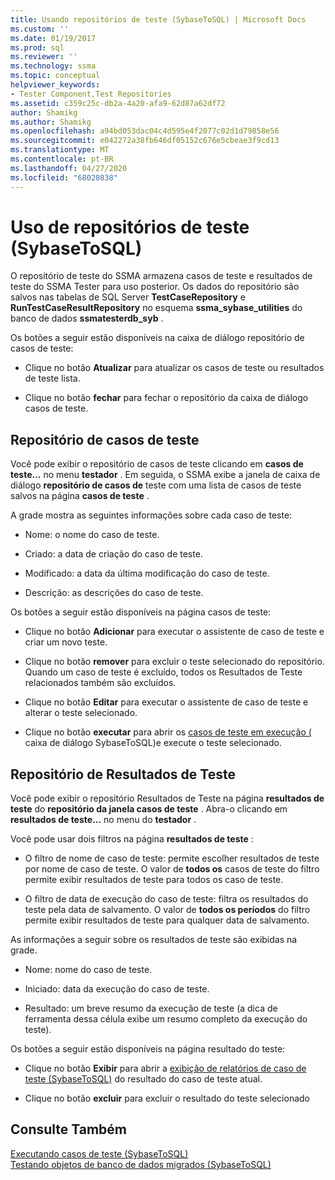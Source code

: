 ```yaml
---
title: Usando repositórios de teste (SybaseToSQL) | Microsoft Docs
ms.custom: ''
ms.date: 01/19/2017
ms.prod: sql
ms.reviewer: ''
ms.technology: ssma
ms.topic: conceptual
helpviewer_keywords:
- Tester Component,Test Repositories
ms.assetid: c359c25c-db2a-4a20-afa9-62d87a62df72
author: Shamikg
ms.author: Shamikg
ms.openlocfilehash: a94bd053dac04c4d595e4f2077c02d1d79858e56
ms.sourcegitcommit: e042272a38fb646df05152c676e5cbeae3f9cd13
ms.translationtype: MT
ms.contentlocale: pt-BR
ms.lasthandoff: 04/27/2020
ms.locfileid: "68020838"
---
```

# <a name="using-test-repositories-sybasetosql"></a>Uso de repositórios de teste (SybaseToSQL)
O repositório de teste do SSMA armazena casos de teste e resultados de teste do SSMA Tester para uso posterior. Os dados do repositório são salvos nas tabelas de SQL Server **TestCaseRepository** e **RunTestCaseResultRepository** no esquema **ssma_sybase_utilities** do banco de dados **ssmatesterdb_syb** .  
  
Os botões a seguir estão disponíveis na caixa de diálogo repositório de casos de teste:  
  
-   Clique no botão **Atualizar** para atualizar os casos de teste ou resultados de teste lista.  
  
-   Clique no botão **fechar** para fechar o repositório da caixa de diálogo casos de teste.  
  
## <a name="test-cases-repository"></a>Repositório de casos de teste  
Você pode exibir o repositório de casos de teste clicando em **casos de teste...** no menu **testador** . Em seguida, o SSMA exibe a janela de caixa de diálogo **repositório de casos de** teste com uma lista de casos de teste salvos na página **casos de teste** .  
  
A grade mostra as seguintes informações sobre cada caso de teste:  
  
-   Nome: o nome do caso de teste.  
  
-   Criado: a data de criação do caso de teste.  
  
-   Modificado: a data da última modificação do caso de teste.  
  
-   Descrição: as descrições do caso de teste.  
  
Os botões a seguir estão disponíveis na página casos de teste:  
  
-   Clique no botão **Adicionar** para executar o assistente de caso de teste e criar um novo teste.  
  
-   Clique no botão **remover** para excluir o teste selecionado do repositório. Quando um caso de teste é excluído, todos os Resultados de Teste relacionados também são excluídos.  
  
-   Clique no botão **Editar** para executar o assistente de caso de teste e alterar o teste selecionado.  
  
-   Clique no botão **executar** para abrir os [casos de teste em execução &#40;](../../ssma/sybase/running-test-cases-sybasetosql.md) caixa de diálogo SybaseToSQL&#41;e execute o teste selecionado.  
  
## <a name="test-results-repository"></a>Repositório de Resultados de Teste  
Você pode exibir o repositório Resultados de Teste na página **resultados de teste** do **repositório da janela casos de teste** . Abra-o clicando em **resultados de teste...** no menu do **testador** .  
  
Você pode usar dois filtros na página **resultados de teste** :  
  
-   O filtro de nome de caso de teste: permite escolher resultados de teste por nome de caso de teste. O valor de **todos os** casos de teste do filtro permite exibir resultados de teste para todos os caso de teste.  
  
-   O filtro de data de execução do caso de teste: filtra os resultados do teste pela data de salvamento. O valor de **todos os períodos** do filtro permite exibir resultados de teste para qualquer data de salvamento.  
  
As informações a seguir sobre os resultados de teste são exibidas na grade.  
  
-   Nome: nome do caso de teste.  
  
-   Iniciado: data da execução do caso de teste.  
  
-   Resultado: um breve resumo da execução de teste (a dica de ferramenta dessa célula exibe um resumo completo da execução do teste).  
  
Os botões a seguir estão disponíveis na página resultado do teste:  
  
-   Clique no botão **Exibir** para abrir a [exibição de relatórios de caso de teste &#40;SybaseToSQL&#41;](../../ssma/sybase/viewing-test-case-reports-sybasetosql.md) do resultado do caso de teste atual.  
  
-   Clique no botão **excluir** para excluir o resultado do teste selecionado  
  
## <a name="see-also"></a>Consulte Também  
[Executando casos de teste &#40;SybaseToSQL&#41;](../../ssma/sybase/running-test-cases-sybasetosql.md)  
[Testando objetos de banco de dados migrados &#40;SybaseToSQL&#41;](../../ssma/sybase/testing-migrated-database-objects-sybasetosql.md)  
  
